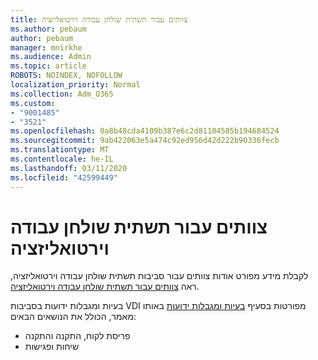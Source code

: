 ```yaml
---
title: צוותים עבור תשתית שולחן עבודה וירטואליזציה
ms.author: pebaum
author: pebaum
manager: mnirkhe
ms.audience: Admin
ms.topic: article
ROBOTS: NOINDEX, NOFOLLOW
localization_priority: Normal
ms.collection: Adm_O365
ms.custom:
- "9001485"
- "3521"
ms.openlocfilehash: 0a8b48cda4109b387e6c2d81104585b194684524
ms.sourcegitcommit: 9ab422063e5a474c92ed956d42d222b90336fecb
ms.translationtype: MT
ms.contentlocale: he-IL
ms.lasthandoff: 03/11/2020
ms.locfileid: "42599449"
---
```

# <a name="teams-for-virtualized-desktop-infrastructure"></a>צוותים עבור תשתית שולחן עבודה וירטואליזציה

לקבלת מידע מפורט אודות צוותים עבור סביבות תשתית שולחן עבודה וירטואליזציה, ראה [צוותים עבור תשתית שולחן עבודה וירטואליזציה](https://docs.microsoft.com/microsoftteams/teams-for-vdi).

בעיות ומגבלות ידועות בסביבות VDI מפורטות בסעיף [בעיות ומגבלות ידועות](https://docs.microsoft.com/microsoftteams/teams-for-vdi#known-issues-and-limitations) באותו מאמר, הכולל את הנושאים הבאים:
 - פריסת לקוח, התקנה והתקנה
 - שיחות ופגישות